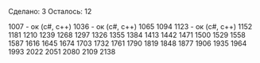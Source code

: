 Сделано: 3
Осталось: 12

1007 - ок (c#, c++)
1036 - ок (c#, c++)
1065
1094
1123 - ок (c#, c++)
1152
1181
1210
1239
1268
1297
1326
1355
1384
1413
1442
1471
1500
1529
1558
1587
1616
1645
1674
1703
1732
1761
1790
1819
1848
1877
1906
1935
1964
1993
2022
2051
2080
2109
2138
 
